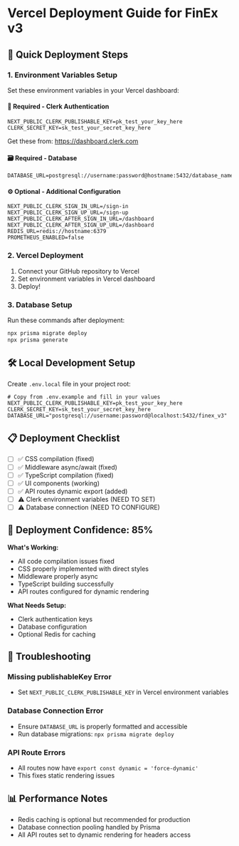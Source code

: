 # Vercel Deployment Guide for FinEx v3

## 🚀 **Quick Deployment Steps**

### **1. Environment Variables Setup**

Set these environment variables in your Vercel dashboard:

#### **🔑 Required - Clerk Authentication**
```
NEXT_PUBLIC_CLERK_PUBLISHABLE_KEY=pk_test_your_key_here
CLERK_SECRET_KEY=sk_test_your_secret_key_here
```

Get these from: https://dashboard.clerk.com

#### **🗃️ Required - Database**
```
DATABASE_URL=postgresql://username:password@hostname:5432/database_name
```

#### **⚙️ Optional - Additional Configuration**
```
NEXT_PUBLIC_CLERK_SIGN_IN_URL=/sign-in
NEXT_PUBLIC_CLERK_SIGN_UP_URL=/sign-up
NEXT_PUBLIC_CLERK_AFTER_SIGN_IN_URL=/dashboard
NEXT_PUBLIC_CLERK_AFTER_SIGN_UP_URL=/dashboard
REDIS_URL=redis://hostname:6379
PROMETHEUS_ENABLED=false
```

### **2. Vercel Deployment**

1. Connect your GitHub repository to Vercel
2. Set environment variables in Vercel dashboard
3. Deploy!

### **3. Database Setup**

Run these commands after deployment:
```bash
npx prisma migrate deploy
npx prisma generate
```

## 🛠️ **Local Development Setup**

Create `.env.local` file in your project root:

```env
# Copy from .env.example and fill in your values
NEXT_PUBLIC_CLERK_PUBLISHABLE_KEY=pk_test_your_key_here
CLERK_SECRET_KEY=sk_test_your_secret_key_here
DATABASE_URL="postgresql://username:password@localhost:5432/finex_v3"
```

## 📋 **Deployment Checklist**

- [ ] ✅ CSS compilation (fixed)
- [ ] ✅ Middleware async/await (fixed) 
- [ ] ✅ TypeScript compilation (fixed)
- [ ] ✅ UI components (working)
- [ ] ✅ API routes dynamic export (added)
- [ ] ⚠️ Clerk environment variables (NEED TO SET)
- [ ] ⚠️ Database connection (NEED TO CONFIGURE)

## 🎯 **Deployment Confidence: 85%**

**What's Working:**
- All code compilation issues fixed
- CSS properly implemented with direct styles
- Middleware properly async
- TypeScript building successfully
- API routes configured for dynamic rendering

**What Needs Setup:**
- Clerk authentication keys
- Database configuration
- Optional Redis for caching

## 🔧 **Troubleshooting**

### **Missing publishableKey Error**
- Set `NEXT_PUBLIC_CLERK_PUBLISHABLE_KEY` in Vercel environment variables

### **Database Connection Error**
- Ensure `DATABASE_URL` is properly formatted and accessible
- Run database migrations: `npx prisma migrate deploy`

### **API Route Errors** 
- All routes now have `export const dynamic = 'force-dynamic'`
- This fixes static rendering issues

## 📊 **Performance Notes**

- Redis caching is optional but recommended for production
- Database connection pooling handled by Prisma
- All API routes set to dynamic rendering for headers access 